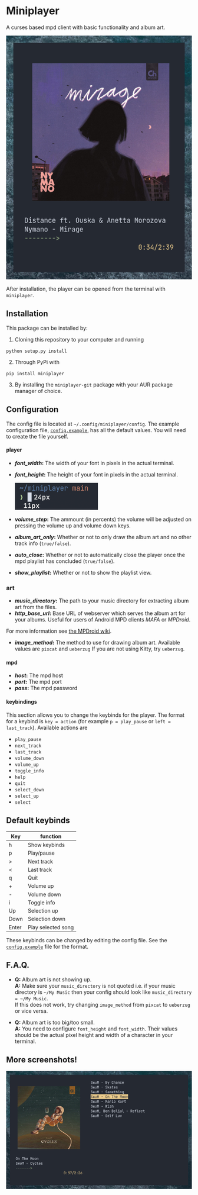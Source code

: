 # Miniplayer

A curses based mpd client with basic functionality and album art.

![player-preview](https://github.com/GuardKenzie/miniplayer/blob/main/img/preview.png?raw=true)

After installation, the player can be opened from the terminal with `miniplayer`.

## Installation

This package can be installed by:
1. Cloning this repository to your computer and running
```
python setup.py install
```
2. Through PyPi with
```
pip install miniplayer
```
3. By installing the `miniplayer-git` package with your AUR package manager of choice.

## Configuration

The config file is located at `~/.config/miniplayer/config`. The example configuration file, [`config.example`](config.example), has all the default values. You will need to create the file yourself.

#### player
* ***font_width*:** The width of your font in pixels in the actual terminal.
* ***font_height*:** The height of your font in pixels in the actual terminal.

    ![font-example](https://github.com/GuardKenzie/miniplayer/blob/main/img/font.png?raw=true)

* ***volume_step*:** The ammount (in percents) the volume will be adjusted on pressing the volume up and volume down keys.
* ***album_art_only*:** Whether or not to only draw the album art and no other track info (`true/false`).
* ***auto_close*:** Whether or not to automatically close the player once the mpd playlist has concluded (`true/false`).
* ***show_playlist*:** Whether or not to show the playlist view.

### art
* ***music_directory*:** The path to your music directory for extracting album art from the files.
* ***http_base_url*:** Base URL of webserver which serves the album art for your albums. Useful for users of Android MPD clients _MAFA_ or _MPDroid_. 

For more information see [the MPDroid wiki](https://github.com/abarisain/dmix/wiki/Album-Art-on-your-LAN).
* ***image_method*:** The method to use for drawing album art. Available values are `pixcat` and `ueberzug`
    If you are not using Kitty, try `ueberzug`.

#### mpd
* ***host*:** The mpd host
* ***port*:** The mpd port
* ***pass*:** The mpd password


#### keybindings
This section allows you to change the keybinds for the player. The format for a keybind is `key = action` (for example `p = play_pause` or `left = last_track`). Available actions are
* `play_pause`
* `next_track`
* `last_track`
* `volume_down`
* `volume_up`
* `toggle_info`
* `help`
* `quit`
* `select_down`
* `select_up`
* `select`


## Default keybinds

| Key   | function           |
| ----- | ------------------ |
| h     | Show keybinds      |
| p     | Play/pause         |
| >     | Next track         |
| <     | Last track         |
| q     | Quit               |
| +     | Volume up          |
| -     | Volume down        |
| i     | Toggle info        |
| Up    | Selection up       |
| Down  | Selection down     |
| Enter | Play selected song |

These keybinds can be changed by editing the config file. See the [`config.example`](config.example) file for the format.

    
## F.A.Q.
- **Q:** Album art is not showing up.  
   **A:** Make sure your `music_directory` is not quoted i.e. if your music directory is `~/My Music` then your config should look like `music_directory = ~/My Music`.  
   If this does not work, try changing `image_method` from `pixcat` to `ueberzug` or vice versa.

- **Q:** Album art is too big/too small.  
   **A:** You need to configure `font_height` and `font_width`. Their values should be the actual pixel height and width of a character in your terminal.


## More screenshots!

![playlist](img/playlist.png)
